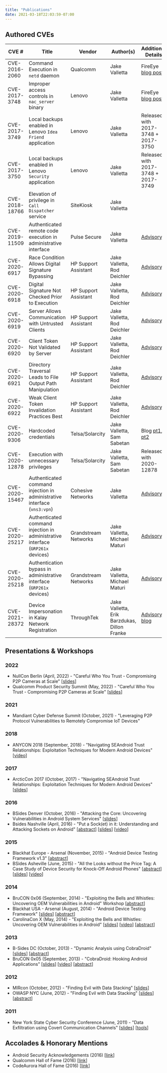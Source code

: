 ```yaml
---
title: "Publications"
date: 2021-03-18T22:03:59-07:00
---
```


## Authored CVEs

| CVE # | Title | Vendor | Author(s) | Additional Details |
|-------|-------|----------|-----------|--------------------|
| CVE-2016-2060      | Command Execution in `netd` daemon      | Qualcomm         | Jake Valletta          | FireEye [blog post](https://www.fireeye.com/blog/threat-research/2016/05/exploiting_cve-2016-.html)                   |
| CVE-2017-3748      | Improper access controls in `nac_server` binary      | Lenovo         | Jake Valletta           | FireEye [blog post](https://www.fireeye.com/blog/threat-research/2017/05/gaining-root-on-lenovo-vibe.html)                   |
| CVE-2017-3749      | Local backups enabled in Lenovo `Idea Friend` application      | Lenovo         | Jake Valletta          | Released with 2017-3748 + 2017-3750                   |
| CVE-2017-3750      | Local backups enabled in Lenovo `Security` application      | Lenovo         | Jake Valletta          | Released with 2017-3748 + 2017-3749                   |
| CVE-2018-18766      | Elevation of privilege in `Call Dispatcher` service       | SiteKiosk         | Jake Valletta          |                    |
| CVE-2019-11509      | Authenticated remote code execution in administrative interface      | Pulse Secure         | Jake Valletta          | [Advisory](https://kb.pulsesecure.net/articles/Pulse_Security_Advisories/SA44101/)                   |
| CVE-2020-6917 |  Race Condition Allows Digital Signature Bypassing  | HP Support Assistant | Jake Valletta, Rod Deichler | [Advisory](https://support.hp.com/us-en/document/ish_5585999-5586023-16)
| CVE-2020-6918 |  Digital Signature Not Checked Prior to Execution  | HP Support Assistant | Jake Valletta, Rod Deichler | [Advisory](https://support.hp.com/us-en/document/ish_5585999-5586023-16)
| CVE-2020-6919 |  Server Allows Communication with Untrusted Clients  | HP Support Assistant | Jake Valletta, Rod Deichler | [Advisory](https://support.hp.com/us-en/document/ish_5585999-5586023-16)
| CVE-2020-6920 |  Client Token Not Validated by Server  | HP Support Assistant | Jake Valletta, Rod Deichler | [Advisory](https://support.hp.com/us-en/document/ish_5585999-5586023-16)
| CVE-2020-6921 |  Directory Traversal Leads to File Output Path Manipulation  | HP Support Assistant | Jake Valletta, Rod Deichler | [Advisory](https://support.hp.com/us-en/document/ish_5585999-5586023-16)
| CVE-2020-6922 |  Weak Client Token Invalidation Practices Best  | HP Support Assistant | Jake Valletta, Rod Deichler | [Advisory](https://support.hp.com/us-en/document/ish_5585999-5586023-16)
| CVE-2020-9306      | Hardcoded credentials      | Telsa/Solarcity         | Jake Valletta, Sam Sabetan          | Blog [pt1](https://www.fireeye.com/blog/threat-research/2021/02/solarcity-exploitation-of-x2e-iot-device-part-one.html), [pt2](https://www.fireeye.com/blog/threat-research/2021/02/solarcity-exploitation-of-x2e-iot-device-part-two.html)                   |
| CVE-2020-12878      | Execution with unnecessary privileges      | Telsa/Solarcity         | Jake Valletta, Sam Sabetan           | Released with 2020-12878                   |
| CVE-2020-15467      | Authenticated command injection in administrative interface (`vns3:vpn`)      | Cohesive Networks        | Jake Valletta          | [Advisory](https://github.com/fireeye/Vulnerability-Disclosures/blob/master/FEYE-2020-0007/FEYE-2020-0007.md)                    |
| CVE-2020-25217      | Authenticated command injection in administrative interface (`GRP261x` devices)      | Grandstream Networks        | Jake Valletta, Michael Maturi         | [Advisory](https://github.com/fireeye/Vulnerability-Disclosures/blob/master/FEYE-2021-0001/FEYE-2021-0001.md)                    |
| CVE-2020-25218      | Authentication bypass in administrative interface (`GRP261x` devices)      | Grandstream Networks        | Jake Valletta, Michael Maturi          | [Advisory](https://github.com/fireeye/Vulnerability-Disclosures/blob/master/FEYE-2021-0002/FEYE-2021-0002.md)                    |
| CVE-2021-28372      | Device Impersonation in Kalay Network Registration                    | ThroughTek     | Jake Valletta, Erik Barzdukas, Dillon Franke     | [Advisory](https://github.com/mandiant/Vulnerability-Disclosures/blob/master/FEYE-2021-0020/FEYE-2021-0020.md), [blog](https://www.mandiant.com/resources/mandiant-discloses-critical-vulnerability-affecting-iot-devices)

## Presentations & Workshops
### 2022
* NullCon Berlin (April, 2022) - "Careful Who You Trust - Compromising P2P Cameras at Scale" \[[slides](/uploads/Valletta,%20Barzdukas,%20Franke%20-%20NullCon%202022%20-%20Careful%20Who%20You%20Trust.pdf)\]
* Qualcomm Product Security Summit (May, 2022) - "Careful Who You Trust - Compromising P2P Cameras at Scale" \[[slides](/uploads/Valletta,%20Barzdukas,%20Franke%20-%20Qualcomm%202022%20-%20Careful%20Who%20You%20Trust.pdf)\]

### 2021
* Mandiant Cyber Defense Summit (October, 2021) - "Leveraging P2P Protocol Vulnerabilities to Remotely Compromise IoT Devices"
### 2018
* ANYCON 2018 (September, 2018) - "Navigating SEAndroid Trust Relationships: Exploitation Techniques for Modern Android Devices" \[[video](https://www.youtube.com/watch?v=tylyvypqqy0)\]

### 2017
* ArcticCon 2017 (October, 2017) - "Navigating SEAndroid Trust Relationships: Exploitation Techniques for Modern Android Devices" \[[slides](/uploads/Valletta%20-%20ArcticCon%202017%20-%20Navigating%20SEAndroid%20Trust%20Relationships.pdf)\]

### 2016
* BSides Denver (October, 2016) - "Attacking the Core: Uncovering Vulnerabilities in Android System Services" \[[slides](/uploads/Valletta%20-%20BSides%20Denver%202016%20-%20Attacking%20the%20Core.pdf)\]
* Bsides Nashville (April, 2016) - "Put a Sock(et) in it: Understanding and Attacking Sockets on Android" \[[abstract](http://www.bsidesnash.org/cfp0/)\] \[[slides](/uploads/Valletta%20-%20BSides%20Nashville%202016%20-%20Put%20a%20Sock%28et%29%20in%20it.pdf)\] \[[video](https://www.youtube.com/watch?v=O1Z1nasF7vk)\]

### 2015
* Blackhat Europe - Arsenal (November, 2015) - "Android Device Testing Framework v1.3" \[[abstract](https://www.blackhat.com/eu-15/arsenal.html#android-device-testing-framework-v13)\]
* BSides Asheville (June, 2015) - "All the Looks without the Price Tag: A Case Study of Device Security for Knock-Off Android Phones" \[[abstract](http://www.bsidesasheville.com/assets/docs/BSidesAVL2015_v2.pdf)\] \[[slides](/uploads/Valletta%20-%20BSides%20Asheville%202015%20-%20All%20the%20Looks%20without%20the%20Price%20Tag.pdf)\] \[[video](https://www.youtube.com/watch?v=wVUQmy0QDUA&t=3h44m20s)\]

### 2014
* BruCON 0x06 (September, 2014) - "Exploiting the Bells and Whistles: Uncovering OEM Vulnerabilities in Android" Workshop \[[abstract](http://2014.brucon.org/index.php/Exploiting_the_Bells_and_Whistles:_Uncovering_OEM_Vulnerabilities_in_Android.html)\]
* Blackhat USA - Arsenal (August, 2014) - "Android Device Testing Framework" \[[slides](/uploads/Valletta%20-%20Blackhat%20USA%20Arsenal%202014%20-%20Android%20Device%20Testing%20Framework.pdf)\] \[[abstract](https://www.blackhat.com/us-14/arsenal.html#Valletta)\]
* CarolinaCon X (May, 2014) - "Exploiting the Bells and Whistles: Uncovering OEM Vulnerabilities in Android" \[[slides](/uploads/Valletta%20-%20CarolinaCon%20X%20-%20Exploiting%20the%20Bells%20and%20Whistles.pdf)\] \[[video](https://www.youtube.com/watch?v=g4jJpQ1lKpE)\] \[[abstract](http://www.carolinacon.org/cc2014/abstracts.html#14)\]

### 2013
* B-Sides DC (October, 2013) - "Dynamic Analysis using CobraDroid" \[[slides](/uploads/Valletta%20-%20BSidesDC%202013%20-%20Dynamic%20Analysis%20using%20CobraDroid.pdf)\] \[[abstract](http://cc.thinkst.com/talk/view/29029/)\]
* BruCON 0x05 (September, 2013) - "CobraDroid: Hooking Android Applications" \[[slides](/uploads/Valletta%20-%20BruCON%202013%20-%20CobraDroid%20-%20Hooking%20Android%20Applications.pdf)\] \[[video](https://www.youtube.com/watch?v=ZcupwSdKNss)\] \[[abstract](http://sched.brucon.org/speaker/jake_valletta.1rbkf7ok)\]

### 2012
* MIRcon (October, 2012) - "Finding Evil with Data Stacking" \[[slides](/uploads/Valletta,%20Bennett%20-%20MIRcon%202012%20-%20Finding%20Evil%20with%20Data%20Stacking.pdf)\]
* OWASP NYC (June, 2012) - "Finding Evil with Data Stacking" \[[slides](/uploads/Valletta,%20Bennett%20-%20OWASP,%20June%202012%20-%20Finding%20Evil%20wth%20Data%20Stacking.pdf)\] \[[abstract](http://www.meetup.com/OWASP-NYC/events/58194332/)\]

### 2011
* New York State Cyber Security Conference (June, 2011) - "Data Exfiltration using Covert Communication Channels" \[[slides](/uploads/Valletta%20-%20NYSCSC%202011%20-%20Data%20Exfiltration%20using%20Covert%20Channels.pdf)\] \[[tools](/uploads/covert_source.zip)\]

## Accolades & Honorary Mentions
* Android Security Acknowledgements (2016) \[[link](https://source.android.com/security/overview/acknowledgements)\]
* Qualcomm Hall of Fame (2016) \[[link](https://www.qualcomm.com/company/product-security/hall-of-fame-archives)\]
* CodeAurora Hall of Fame (2016) \[[link](https://www.codeaurora.org/projects/security-advisories/hall-of-fame)\]

